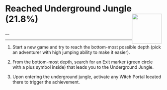 # Reached Underground Jungle (21.8%) <img style="float: right;" src="https://cdn.cloudflare.steamstatic.com/steamcommunity/public/images/apps/881100/5183ddeee913f877125231433214d75809f2721b.jpg" width="96" height="96">

__

---

1. Start a new game and try to reach the bottom-most possible depth (pick an adventurer with high jumping ability to make it easier).

2. From the bottom-most depth, search for an Exit marker (green circle with a plus symbol inside) that leads you to the Underground Jungle.

3. Upon entering the underground jungle, activate any Witch Portal located there to trigger the achievement.